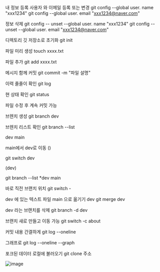 내 정보 등록 사용자 와 이메일 등록 또는 변경
git config --global user. name "xxx1234"
git config --global user. email "xxx1234@naver.com" 

정보 삭제
git config -- unset --global user. name "xxx1234"
git config -- unset --global user. email "xxx1234@naver.com"

디렉토리 깃 저장소로 초기화
git init

파일 미리 생성
touch xxxx.txt 

파일 추가
git add xxxx.txt

메시지 함께 커밋
git commit  -m "파일 설명"

이력 줄줄이 확인
git log

현 상태 확인
git status
 
파일 수정 후 계속 커밋 가능

브렌치 생성
git branch dev

브렌치 리스트 확인
git branch --list

dev 
main

main에서  dev로 이동 ()

git switch dev

(dev)

git branch --list
*dev
main

바로 직전 브랜치 위치 
git switch -

  dev 에 있는 텍스트 파일 main 으로 옮기기  dev 
 git merge dev

dev  라는 브랜치를 삭제
git branch -d dev

브랜치 새로 만들고 이동 가능
git switch -c about

커밋 내용 간결하게
git log --oneline

그래프로 
git log --oneline --graph 

포크된 데이터 로컬에 불러오기 
git clone 주소

![image](https://github.com/Leehyunbum6792/ex/assets/142865344/6b6757f1-f722-41fc-810e-3870048de4e9)

